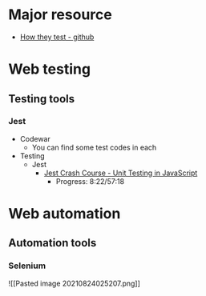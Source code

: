 # Major resource
- [How they test - github](https://github.com/abhivaikar/howtheytest)

# Web testing
## Testing tools
### Jest
- Codewar
  - You can find some test codes in each 
- Testing
  - Jest
    - [Jest Crash Course - Unit Testing in JavaScript](https://www.youtube.com/watch?v=7r4xVDI2vho)
      - Progress: 8:22/57:18
# Web automation
## Automation tools
### Selenium

![[Pasted image 20210824025207.png]]
